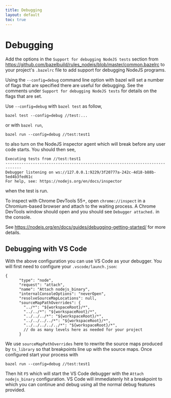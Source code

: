 ```yaml
---
title: Debugging
layout: default
toc: true
---
```


# Debugging

Add the options in the `Support for debugging NodeJS tests` section from https://github.com/bazelbuild/rules_nodejs/blob/master/common.bazelrc to your project's `.bazelrc` file to add support for debugging NodeJS programs.

Using the `--config=debug` command line option with bazel will set a number of flags that are specified there are useful for debugging. See the comments under `Support for debugging NodeJS tests` for details on the flags that are set.

Use  `--config=debug` with `bazel test` as follow,

```
bazel test --config=debug //test:...
```

or with `bazel run`,

```
bazel run --config=debug //test:test1
```

to also turn on the NodeJS inspector agent which will break before any user code starts. You should then see,

```
Executing tests from //test:test1
-----------------------------------------------------------------------------
Debugger listening on ws://127.0.0.1:9229/3f20777a-242c-4d18-b88b-5ed4b3fed61c
For help, see: https://nodejs.org/en/docs/inspector
```

when the test is run.

To inspect with Chrome DevTools 55+, open `chrome://inspect` in a Chromium-based browser and attach to the waiting process.
A Chrome DevTools window should open and you should see `Debugger attached.` in the console.

See https://nodejs.org/en/docs/guides/debugging-getting-started/ for more details.

## Debugging with VS Code

With the above configuration you can use VS Code as your debugger.
You will first need to configure your `.vscode/launch.json`:

```
{
      "type": "node",
      "request": "attach",
      "name": "Attach nodejs_binary",
      "internalConsoleOptions": "neverOpen",
      "resolveSourceMapLocations": null,
      "sourceMapPathOverrides": {
        "../*": "${workspaceRoot}/*",
        "../../*": "${workspaceRoot}/*",
        "../../../*": "${workspaceRoot}/*",
        "../../../../*": "${workspaceRoot}/*",
        "../../../../../*": "${workspaceRoot}/*",
        // do as many levels here as needed for your project
      }
```
We use `sourceMapPathOverrides` here to rewrite the source maps produced by `ts_library` so that breakpoints line up with the source maps.
Once configured start your process with
```
bazel run --config=debug //test:test1
```
Then hit `F5` which will start the VS Code debugger with the `Attach nodejs_binary` configuration.
VS Code will immediatenly hit a breakpoint to which you can continue and debug using all the normal debug features provided.
